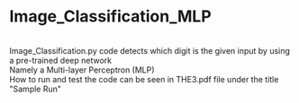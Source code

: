 # Image_Classification_MLP
<br />Image_Classification.py code detects which digit is the given input by using a pre-trained deep network
<br />Namely a Multi-layer Perceptron (MLP)
<br />How to run and test the code can be seen in THE3.pdf file under the title "Sample Run"  
